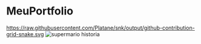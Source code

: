 # MeuPortfolio
https://raw.githubusercontent.com/Platane/snk/output/github-contribution-grid-snake.svg
![supermario historia](https://user-images.githubusercontent.com/113534138/218338883-9098c6bb-7b36-4d78-8f8a-6267096984b3.png)
